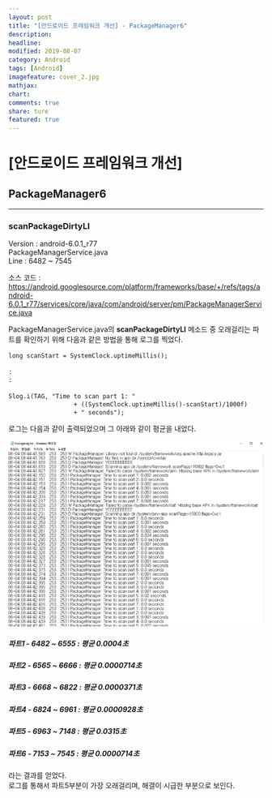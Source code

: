 ```yaml
---
layout: post
title: "[안드로이드 프레임워크 개선] - PackageManager6"
description:
headline:
modified: 2019-08-07
category: Android
tags: [Android]
imagefeature: cover_2.jpg
mathjax:
chart:
comments: true
share: ture
featured: true
---
```


# [안드로이드 프레임워크 개선]  


## PackageManager6   


---------------------------------------

### scanPackageDirtyLI  

Version : android-6.0.1_r77  
PackageManagerService.java  
Line : 6482 ~ 7545  

소스 코드 : https://android.googlesource.com/platform/frameworks/base/+/refs/tags/android-6.0.1_r77/services/core/java/com/android/server/pm/PackageManagerService.java  

PackageManagerService.java의 **scanPackageDirtyLI** 메소드 중 오래걸리는 파트를 확인하기 위해 다음과 같은 방법을 통해 로그를 찍었다.  

```
long scanStart = SystemClock.uptimeMillis();

:
:

Slog.i(TAG, "Time to scan part 1: "
                  + ((SystemClock.uptimeMillis()-scanStart)/1000f)
                  + " seconds");
```


로그는 다음과 같이 출력되었으며 그 아래와 같이 평균을 내었다.  

![PM6_1](/images/post/PM6_1.png "PM6_1")  


##### 파트1 - 6482 ~ 6555 : 평균 0.0004초  
##### 파트2 - 6565 ~ 6666 : 평균 0.0000714초  
##### 파트3 - 6668 ~ 6822 : 평균 0.0000371초  
##### 파트4 - 6824 ~ 6961 : 평균 0.0000928초  
##### 파트5 - 6963 ~ 7148 : 평균 0.0315초  
##### 파트6 - 7153 ~ 7545 : 평균 0.0000714초  


라는 결과를 얻었다.  
로그를 통해서 파트5부분이 가장 오래걸리며, 해결이 시급한 부분으로 보인다.  
